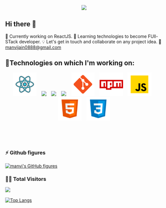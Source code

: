 <p align="center">
  <img src= "https://res.cloudinary.com/practicaldev/image/fetch/s--2bZIjPGC--/c_limit%2Cf_auto%2Cfl_progressive%2Cq_66%2Cw_880/https://dev-to-uploads.s3.amazonaws.com/i/d4tvukbt5mra37cvwklk.gif" width="600px" />
</p>

## Hi there 👋

💎 Currently working on ReactJS.
🎲 Learning technologies to become FUll-STack developer.
💡 Let's get in touch and collaborate on any project idea.
💌 <a href="mailto:manvijain0888@gmail.com">manvijain0888@gmail.com</a>
<br/>


## 🎈Technologies on which I'm working on:

<p align="center">
<code><img height="75" src="https://github.com/chandan-reddy-k/chandan-reddy-k/blob/master/assets/react.png"></code> &nbsp;&nbsp;
  <code><img height="75" src="https://www.pngmart.com/files/7/Python-PNG-File.png"></code> &nbsp;&nbsp;
  <code><img height="75" src="https://cdn.freebiesupply.com/logos/thumbs/2x/mongodb-logo.png"></code> &nbsp;&nbsp;
   <code><img height="75" src="https://www.pngfind.com/pngs/m/452-4521456_scss-logo-hd-png-download.png"></code> &nbsp;&nbsp;
<code><img height="75" src="https://github.com/chandan-reddy-k/chandan-reddy-k/blob/master/assets/git.png"></code> &nbsp;&nbsp;
<code><img height="75" src="https://github.com/chandan-reddy-k/chandan-reddy-k/blob/master/assets/npm.png"></code> &nbsp;&nbsp;
<code><img height="75" src="https://github.com/chandan-reddy-k/chandan-reddy-k/blob/master/assets/js.png"></code> &nbsp;&nbsp;
<code><img height="75" src="https://github.com/chandan-reddy-k/chandan-reddy-k/blob/master/assets/html.png"></code> &nbsp;&nbsp;
<code><img height="75" src="https://github.com/chandan-reddy-k/chandan-reddy-k/blob/master/assets/css.png"></code>
</p>

<br/>

<br/>
<br/>

### ⚡ Github figures

<a href="https://github.com/manvijain08">
  <img align="center" src="https://github-readme-stats.vercel.app/api?username=manvijain08&show_icons=true&theme=tokyonight" alt="manvi's GitHub figures" />
</a>

### 👨‍💻 Total Visitors 

<img src="https://profile-counter.glitch.me/manvijain08/count.svg" /><br>

[![Top Langs](https://github-readme-stats.vercel.app/api/top-langs/?username=manvijain08&layout=compact)](https://github.com/manvijain08)
